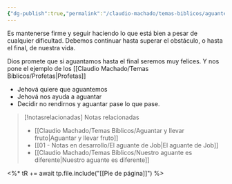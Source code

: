 ```yaml
---
{"dg-publish":true,"permalink":"/claudio-machado/temas-biblicos/aguante/","title":"Aguante","tags":["aguante","Aguantar"]}
---
```



Es mantenerse firme y seguir haciendo lo que está bien a pesar de cualquier dificultad. Debemos continuar hasta superar el obstáculo, o hasta el final, de nuestra vida. 

Dios promete que si aguantamos hasta el final seremos muy felices. Y nos pone el ejemplo de los [[Claudio Machado/Temas Bíblicos/Profetas\|Profetas]] 

- Jehová quiere que aguantemos 
- Jehová nos ayuda a aguantar 
- Decidir no rendirnos y aguantar pase lo que pase.


> [!notasrelacionadas] Notas relacionadas
> - [[Claudio Machado/Temas Bíblicos/Aguantar y llevar fruto\|Aguantar y llevar fruto]]
> - [[01 - Notas en desarrollo/El aguante de Job\|El aguante de Job]]
> - [[Claudio Machado/Temas Bíblicos/Nuestro aguante es diferente\|Nuestro aguante es diferente]]

<%* tR += await tp.file.include("[[Pie de página]]") %>










